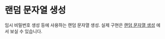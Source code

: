 # 랜덤 문자열 생성
임시 비밀번호 생성 등에 사용하는 랜덤 문자열 생성.
실제 구현은 [랜덤 문자열 생성](http://rand.selfhow.com) 에서 보실 수 있습니다.

